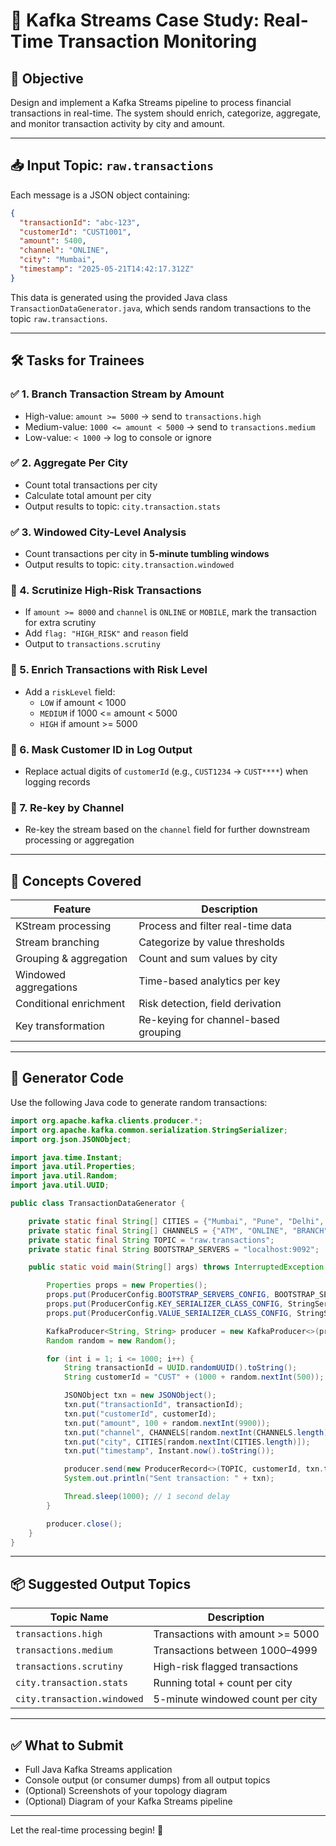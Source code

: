 # 🧪 Kafka Streams Case Study: Real-Time Transaction Monitoring

## 🎯 Objective

Design and implement a Kafka Streams pipeline to process financial transactions in real-time. The system should enrich, categorize, aggregate, and monitor transaction activity by city and amount.

---

## 📥 Input Topic: `raw.transactions`

Each message is a JSON object containing:
```json
{
  "transactionId": "abc-123",
  "customerId": "CUST1001",
  "amount": 5400,
  "channel": "ONLINE",
  "city": "Mumbai",
  "timestamp": "2025-05-21T14:42:17.312Z"
}
```

This data is generated using the provided Java class `TransactionDataGenerator.java`, which sends random transactions to the topic `raw.transactions`.

---

## 🛠️ Tasks for Trainees

### ✅ 1. Branch Transaction Stream by Amount
- High-value: `amount >= 5000` → send to `transactions.high`
- Medium-value: `1000 <= amount < 5000` → send to `transactions.medium`
- Low-value: `< 1000` → log to console or ignore

### ✅ 2. Aggregate Per City
- Count total transactions per city
- Calculate total amount per city
- Output results to topic: `city.transaction.stats`

### ✅ 3. Windowed City-Level Analysis
- Count transactions per city in **5-minute tumbling windows**
- Output results to topic: `city.transaction.windowed`

### 🔐 4. Scrutinize High-Risk Transactions
- If `amount >= 8000` and `channel` is `ONLINE` or `MOBILE`, mark the transaction for extra scrutiny
- Add `flag: "HIGH_RISK"` and `reason` field
- Output to `transactions.scrutiny`

### 🎯 5. Enrich Transactions with Risk Level
- Add a `riskLevel` field:
  - `LOW` if amount < 1000
  - `MEDIUM` if 1000 <= amount < 5000
  - `HIGH` if amount >= 5000

### 👤 6. Mask Customer ID in Log Output
- Replace actual digits of `customerId` (e.g., `CUST1234` → `CUST****`) when logging records

### 🔁 7. Re-key by Channel
- Re-key the stream based on the `channel` field for further downstream processing or aggregation

---

## 🧠 Concepts Covered

| Feature                  | Description                          |
|--------------------------|--------------------------------------|
| KStream processing       | Process and filter real-time data    |
| Stream branching         | Categorize by value thresholds       |
| Grouping & aggregation   | Count and sum values by city         |
| Windowed aggregations    | Time-based analytics per key         |
| Conditional enrichment   | Risk detection, field derivation     |
| Key transformation       | Re-keying for channel-based grouping |

---

## 🔧 Generator Code
Use the following Java code to generate random transactions:

```java
import org.apache.kafka.clients.producer.*;
import org.apache.kafka.common.serialization.StringSerializer;
import org.json.JSONObject;

import java.time.Instant;
import java.util.Properties;
import java.util.Random;
import java.util.UUID;

public class TransactionDataGenerator {

    private static final String[] CITIES = {"Mumbai", "Pune", "Delhi", "Chennai", "Bangalore", "Hyderabad"};
    private static final String[] CHANNELS = {"ATM", "ONLINE", "BRANCH", "MOBILE"};
    private static final String TOPIC = "raw.transactions";
    private static final String BOOTSTRAP_SERVERS = "localhost:9092";

    public static void main(String[] args) throws InterruptedException {

        Properties props = new Properties();
        props.put(ProducerConfig.BOOTSTRAP_SERVERS_CONFIG, BOOTSTRAP_SERVERS);
        props.put(ProducerConfig.KEY_SERIALIZER_CLASS_CONFIG, StringSerializer.class.getName());
        props.put(ProducerConfig.VALUE_SERIALIZER_CLASS_CONFIG, StringSerializer.class.getName());

        KafkaProducer<String, String> producer = new KafkaProducer<>(props);
        Random random = new Random();

        for (int i = 1; i <= 1000; i++) {
            String transactionId = UUID.randomUUID().toString();
            String customerId = "CUST" + (1000 + random.nextInt(500));

            JSONObject txn = new JSONObject();
            txn.put("transactionId", transactionId);
            txn.put("customerId", customerId);
            txn.put("amount", 100 + random.nextInt(9900));
            txn.put("channel", CHANNELS[random.nextInt(CHANNELS.length)]);
            txn.put("city", CITIES[random.nextInt(CITIES.length)]);
            txn.put("timestamp", Instant.now().toString());

            producer.send(new ProducerRecord<>(TOPIC, customerId, txn.toString()));
            System.out.println("Sent transaction: " + txn);

            Thread.sleep(1000); // 1 second delay
        }

        producer.close();
    }
}
```

---

## 📦 Suggested Output Topics

| Topic Name                  | Description                                |
|-----------------------------|--------------------------------------------|
| `transactions.high`         | Transactions with amount >= 5000           |
| `transactions.medium`       | Transactions between 1000–4999             |
| `transactions.scrutiny`     | High-risk flagged transactions             |
| `city.transaction.stats`    | Running total + count per city             |
| `city.transaction.windowed` | 5-minute windowed count per city           |

---

## ✅ What to Submit

- Full Java Kafka Streams application
- Console output (or consumer dumps) from all output topics
- (Optional) Screenshots of your topology diagram
- (Optional) Diagram of your Kafka Streams pipeline

---

Let the real-time processing begin! 🚀
